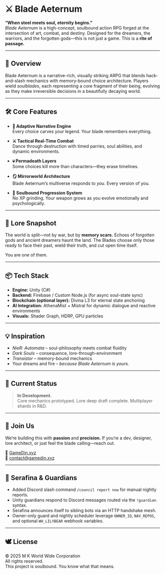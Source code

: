 # ⚔️ Blade Aeternum

**“When steel meets soul, eternity begins.”**  
*Blade Aeternum* is a high-concept, soulbound action RPG forged at the intersection of art, combat, and destiny. Designed for the dreamers, the warriors, and the forgotten gods—this is not just a game. This is a **rite of passage.**

---

## 🌌 Overview

Blade Aeternum is a narrative-rich, visually striking ARPG that blends hack-and-slash mechanics with memory-bound choice architecture. Players wield *soulblades*, each representing a core fragment of their being, evolving as they make irreversible decisions in a beautifully decaying world.

---

## 🛠️ Core Features

- **🧠 Adaptive Narrative Engine**  
  Every choice carves your legend. Your blade remembers everything.

- **⚔️ Tactical Real-Time Combat**  
  Dance through destruction with timed parries, soul abilities, and dynamic environments.

- **💀 Permadeath Layers**  
  Some choices kill more than characters—they erase timelines.

- **🪞 Mirrorworld Architecture**  
  Blade Aeternum’s multiverse responds to *you.* Every version of you.

- **🌿 Soulbound Progression System**  
  No XP grinding. Your weapon grows as you evolve emotionally and psychologically.

---

## 🔮 Lore Snapshot

The world is split—not by war, but by **memory scars.** Echoes of forgotten gods and ancient dreamers haunt the land. The Blades choose only those ready to face their past, wield their truth, and cut open time itself.

You are one of them.

---

## 📦 Tech Stack

- **Engine:** Unity (C#)
- **Backend:** Firebase / Custom Node.js (for async soul-state sync)
- **Blockchain (optional layer):** Divina L3 for eternal state anchoring
- **AI Integration:** AthenaMist + Mistral for dynamic dialogue and reactive environments
- **Visuals:** Shader Graph, HDRP, GPU particles

---

## 💡 Inspiration

- *NieR: Automata* – soul-philosophy meets combat fluidity  
- *Dark Souls* – consequence, lore-through-environment  
- *Transistor* – memory-bound mechanics  
- Your dreams and fire – *because Blade Aeternum is yours.*

---

## 🚧 Current Status

> **In Development.**  
Core mechanics prototyped. Lore deep draft complete. Multiplayer shards in R&D.

---

## 🤝 Join Us

We’re building this with **passion** and **precision.** If you’re a dev, designer, lore architect, or just feel the blade calling—reach out.

🔗 [GameDin.xyz](https://www.gamedin.xyz)  
📧 contact@gamedin.xyz

---

## 🤖 Serafina & Guardians

- Added Discord slash command `/council report now` for manual nightly reports.
- Unity guardians respond to Discord messages routed via the `!guardian` syntax.
- Serafina announces itself to sibling bots via an HTTP handshake mesh.
- Owner-only guard and nightly scheduler leverage `OWNER_ID`, `NAV_REPOS`, and optional `WH_LILYBEAR` webhook variables.

---

## 🕊 License

© 2025 M K World Wide Corporation  
All rights reserved.  
This project is soulbound. You know what that means.
